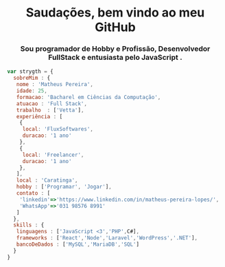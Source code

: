 <h1 align="center">Saudações, bem vindo ao meu GitHub</h1>
<h3 align="center">Sou programador de Hobby e Profissão, Desenvolvedor FullStack e entusiasta pelo JavaScript .</h3>

```js
var strygth = {
  sobreMim : {
   nome : 'Matheus Pereira',
   idade: 25,
   formacao: 'Bacharel em Ciências da Computação',
   atuacao : 'Full Stack',
   trabalho  : ['Vetta'],
   experiência : [
    {
     local: 'FluxSoftwares',
     duracao: '1 ano'
    },
    {
     local: 'Freelancer',
     duracao: '1 ano'
    },
   ],
   local : 'Caratinga',
   hobby : ['Programar', 'Jogar'],
   contato : [
    'linkedin'=>'https://www.linkedin.com/in/matheus-pereira-lopes/',
    'WhatsApp'=>'031 98576 8991'
   ]
  },
  skills : {
   linguagens : ['JavaScript <3','PHP',C#],
   frameworks : ['React','Node','Laravel','WordPress','.NET'],
   bancoDeDados : ['MySQL','MariaDB','SQL']
  }
}
```

